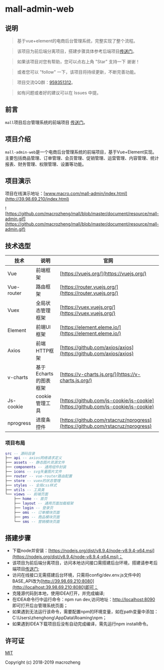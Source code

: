 # mall-admin-web

## 说明

> 基于vue+element的电商后台管理系统，完整实现了整个流程。

> 该项目为前后端分离项目，搭建步骤具体参考后端项目[传送门](https://github.com/macrozheng/mall)。

> 如果该项目对您有帮助，您可以点右上角 "Star" 支持一下 谢谢！

> 或者您可以 "follow" 一下，该项目将持续更新，不断完善功能。

> 项目交流QQ群：[959351312](http://qm.qq.com/cgi-bin/qm/qr?k=V6xu5c12j9qhnMUNdDRzakNxRKzOxibQ)。

> 如有问题或者好的建议可以在 Issues 中提。

## 前言

`mall`项目后台管理系统的前端项目
[传送门](https://github.com/macrozheng/mall)。

## 项目介绍

`mall-admin-web`是一个电商后台管理系统的前端项目，基于Vue+Element实现。
主要包括商品管理、订单管理、会员管理、促销管理、运营管理、内容管理、统计报表、财务管理、权限管理、设置等功能。

## 项目演示

项目在线演示地址：[www.macro.com/mall-admin/index.html](http://39.98.69.210/index.html)  

![https://github.com/macrozheng/mall/blob/master/document/resource/mall-admin.gif](https://github.com/macrozheng/mall/blob/master/document/resource/mall-admin.gif)

## 技术选型

技术 | 说明 | 官网
----|----|----
Vue | 前端框架 | [https://vuejs.org/](https://vuejs.org/)
Vue-router | 路由框架 | [https://router.vuejs.org/](https://router.vuejs.org/)
Vuex | 全局状态管理框架 | [https://vuex.vuejs.org/](https://vuex.vuejs.org/)
Element | 前端UI框架 | [https://element.eleme.io/](https://element.eleme.io/)
Axios | 前端HTTP框架 | [https://github.com/axios/axios](https://github.com/axios/axios)
v-charts | 基于Echarts的图表框架 | [https://v-charts.js.org/](https://v-charts.js.org/)
Js-cookie | cookie管理工具 | [https://github.com/js-cookie/js-cookie](https://github.com/js-cookie/js-cookie)
nprogress | 进度条控件 | [https://github.com/rstacruz/nprogress](https://github.com/rstacruz/nprogress)

### 项目布局

``` lua
src -- 源码目录
├── api -- axios网络请求定义
├── assets -- 静态图片资源文件
├── components -- 通用组件封装
├── icons -- svg矢量图片文件
├── router -- vue-router路由配置
├── store -- vuex的状态管理
├── styles -- 全局css样式
├── utils -- 工具类
└── views -- 前端页面
    ├── home -- 首页
    ├── layout -- 通用页面加载框架
    ├── login -- 登录页
    ├── oms -- 订单模块页面
    ├── pms -- 商品模块页面
    └── sms -- 营销模块页面
```

## 搭建步骤
- 下载node并安装：[https://nodejs.org/dist/v8.9.4/node-v8.9.4-x64.msi](https://nodejs.org/dist/v8.9.4/node-v8.9.4-x64.msi)；
- 该项目为前后端分离项目，访问本地访问接口需搭建后台环境，搭建请参考后端项目[传送门](https://github.com/macrozheng/mall);
- 访问在线接口无需搭建后台环境，只需将config/dev.env.js文件中的BASE_API改为[http://39.98.69.210:8080](http://localhost:39.98.69.210:8080)即可；
- 克隆源代码到本地，使用IDEA打开，并完成编译;
- 在IDEA命令行中运行命令：npm run dev,访问地址：[http://localhost:8090](http://localhost:8090) 即可打开后台管理系统页面；
- 如果遇到无法运行该命令，需要配置npm的环境变量，如在path变量中添加：C:\Users\zhenghong\AppData\Roaming\npm；
- 如果遇到IDEA下载项目后没有自动完成编译，需先运行npm install命令。

## 许可证

[MIT](https://github.com/macrozheng/mall-admin-web/blob/master/LICENSE)

Copyright (c) 2018-2019 macrozheng
